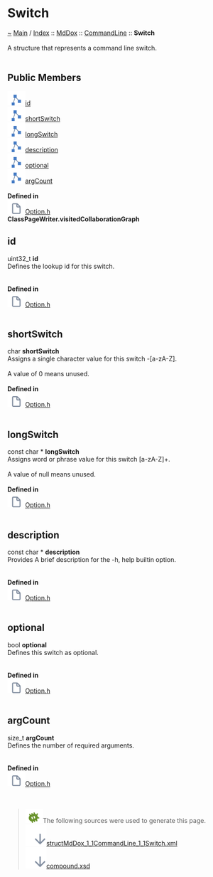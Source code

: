 <!DOCTYPE html>
<html>
<head>
</head>
<body>
<a id="switch"></a>
<h1>Switch</h1>
<a id="structMdDox_1_1CommandLine_1_1Switch"></a>
<a id="mddoxcommandlineswitch"></a>
<a href="https://github.com/CharlesCarley/MdDoc">~</a>
<a href="indexpage.md#main">Main</a>
<span class="inline-text">/</span>
<a href="indexpage.md#index">Index</a>
<span class="inline-text">::</span>
<a href="namespaceMdDox.md#mddox">MdDox</a>
<span class="inline-text">::</span>
<a href="namespaceMdDox_1_1CommandLine.md#commandline">CommandLine</a>
<span class="inline-text">::</span>
<span class="bold-text"><b>Switch</b></span>
<br/>
<br/>
<span class="inline-text">A structure that represents a command line switch. </span>
<br/>
<br/>
<a id="public-members"></a>
<h2>Public Members</h2>
<span class="icon-list-item"><a href="#id" class="icon-list-item"><img src="../images/class24px.svg" class="icon-list-item"/><span class="icon-list-item">id</span>
</a>
</span>
<br/>
<span class="icon-list-item"><a href="#shortswitch" class="icon-list-item"><img src="../images/class24px.svg" class="icon-list-item"/><span class="icon-list-item">shortSwitch</span>
</a>
</span>
<br/>
<span class="icon-list-item"><a href="#longswitch" class="icon-list-item"><img src="../images/class24px.svg" class="icon-list-item"/><span class="icon-list-item">longSwitch</span>
</a>
</span>
<br/>
<span class="icon-list-item"><a href="#description" class="icon-list-item"><img src="../images/class24px.svg" class="icon-list-item"/><span class="icon-list-item">description</span>
</a>
</span>
<br/>
<span class="icon-list-item"><a href="#optional" class="icon-list-item"><img src="../images/class24px.svg" class="icon-list-item"/><span class="icon-list-item">optional</span>
</a>
</span>
<br/>
<span class="icon-list-item"><a href="#argcount" class="icon-list-item"><img src="../images/class24px.svg" class="icon-list-item"/><span class="icon-list-item">argCount</span>
</a>
</span>
<br/>
<br/>
<span class="bold-text"><b>Defined in</b></span>
<br/>
<span class="icon-list-item"><a href="https://github.com/CharlesCarley/MdDoc/blob/master/Source/Utils/CommandLine/Option.h#L35" class="icon-list-item"><img src="../images/file24px.svg" class="icon-list-item"/><span class="icon-list-item">Option.h</span>
</a>
</span>
<br/>
<span class="bold-text"><b>ClassPageWriter.visitedCollaborationGraph</b></span>
<br/>
<a id="id"></a>
<h2>id</h2>
<span class="inline-text">uint32_t</span>
<span class="bold-text"><b>id</b></span>
<br/>
<span class="inline-text">Defines the lookup id for this switch. </span>
<br/>
<br/>
<br/>
<span class="bold-text"><b>Defined in</b></span>
<br/>
<span class="icon-list-item"><a href="https://github.com/CharlesCarley/MdDoc/blob/master/Source/Utils/CommandLine/Option.h#L39" class="icon-list-item"><img src="../images/file24px.svg" class="icon-list-item"/><span class="icon-list-item">Option.h</span>
</a>
</span>
<br/>
<br/>
<a id="shortswitch"></a>
<h2>shortSwitch</h2>
<span class="inline-text">char</span>
<span class="bold-text"><b>shortSwitch</b></span>
<br/>
<span class="inline-text">Assigns a single character value for this switch -[a-zA-Z]. </span>
<br/>
<br/>
<span class="inline-text">A value of 0 means unused. </span>
<br/>
<br/>
<span class="bold-text"><b>Defined in</b></span>
<br/>
<span class="icon-list-item"><a href="https://github.com/CharlesCarley/MdDoc/blob/master/Source/Utils/CommandLine/Option.h#L46" class="icon-list-item"><img src="../images/file24px.svg" class="icon-list-item"/><span class="icon-list-item">Option.h</span>
</a>
</span>
<br/>
<br/>
<a id="longswitch"></a>
<h2>longSwitch</h2>
<span class="inline-text">const char *</span>
<span class="bold-text"><b>longSwitch</b></span>
<br/>
<span class="inline-text">Assigns word or phrase value for this switch </span>
<span class="inline-text">[a-zA-Z]+. </span>
<br/>
<br/>
<span class="inline-text">A value of null means unused. </span>
<br/>
<br/>
<span class="bold-text"><b>Defined in</b></span>
<br/>
<span class="icon-list-item"><a href="https://github.com/CharlesCarley/MdDoc/blob/master/Source/Utils/CommandLine/Option.h#L53" class="icon-list-item"><img src="../images/file24px.svg" class="icon-list-item"/><span class="icon-list-item">Option.h</span>
</a>
</span>
<br/>
<br/>
<a id="description"></a>
<h2>description</h2>
<span class="inline-text">const char *</span>
<span class="bold-text"><b>description</b></span>
<br/>
<span class="inline-text">Provides A brief description for the -h, </span>
<span class="inline-text">help builtin option. </span>
<br/>
<br/>
<br/>
<span class="bold-text"><b>Defined in</b></span>
<br/>
<span class="icon-list-item"><a href="https://github.com/CharlesCarley/MdDoc/blob/master/Source/Utils/CommandLine/Option.h#L58" class="icon-list-item"><img src="../images/file24px.svg" class="icon-list-item"/><span class="icon-list-item">Option.h</span>
</a>
</span>
<br/>
<br/>
<a id="optional"></a>
<h2>optional</h2>
<span class="inline-text">bool</span>
<span class="bold-text"><b>optional</b></span>
<br/>
<span class="inline-text">Defines this switch as optional. </span>
<br/>
<br/>
<br/>
<span class="bold-text"><b>Defined in</b></span>
<br/>
<span class="icon-list-item"><a href="https://github.com/CharlesCarley/MdDoc/blob/master/Source/Utils/CommandLine/Option.h#L63" class="icon-list-item"><img src="../images/file24px.svg" class="icon-list-item"/><span class="icon-list-item">Option.h</span>
</a>
</span>
<br/>
<br/>
<a id="argcount"></a>
<h2>argCount</h2>
<span class="inline-text">size_t</span>
<span class="bold-text"><b>argCount</b></span>
<br/>
<span class="inline-text">Defines the number of required arguments. </span>
<br/>
<br/>
<br/>
<span class="bold-text"><b>Defined in</b></span>
<br/>
<span class="icon-list-item"><a href="https://github.com/CharlesCarley/MdDoc/blob/master/Source/Utils/CommandLine/Option.h#L68" class="icon-list-item"><img src="../images/file24px.svg" class="icon-list-item"/><span class="icon-list-item">Option.h</span>
</a>
</span>
<br/>
<br/>
<br/>
<blockquote>
<img src="../images/debug24px.svg"/><span class="inline-text">The following sources were used to generate this page.</span>
<br/>
<span class="icon-list-item"><a href="../xml/structMdDox_1_1CommandLine_1_1Switch.xml#L1" class="icon-list-item"><img src="../images/lookInside24px.svg" class="icon-list-item"/><span class="icon-list-item">structMdDox_1_1CommandLine_1_1Switch.xml</span>
</a>
</span>
<br/>
<span class="icon-list-item"><a href="../xml/compound.xsd#L1" class="icon-list-item"><img src="../images/lookInside24px.svg" class="icon-list-item"/><span class="icon-list-item">compound.xsd</span>
</a>
</span>
</blockquote>
</div>
</div>
</body>
</html>
